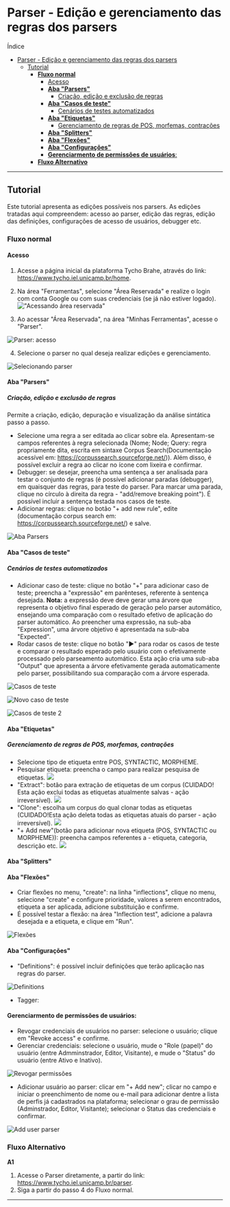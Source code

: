 # Parser - Edição e gerenciamento das regras dos parsers

Índice

- [Parser - Edição e gerenciamento das regras dos parsers](#parser---edição-e-gerenciamento-das-regras-dos-parsers)
  - [Tutorial](#tutorial)
    - [**Fluxo normal**](#fluxo-normal)
      - [Acesso](#acesso)
      - [**Aba "Parsers"**](#aba-parsers)
        - [Criação, edição e exclusão de regras](#criação-edição-e-exclusão-de-regras)
      - [**Aba "Casos de teste"**](#aba-casos-de-teste)
        - [Cenários de testes automatizados](#cenários-de-testes-automatizados)
      - [**Aba "Etiquetas"**](#aba-etiquetas)
        - [Gerenciamento de regras de POS, morfemas, contrações](#gerenciamento-de-regras-de-pos-morfemas-contrações)
      - [**Aba "Splitters"** ](#aba-splitters-)
      - [**Aba "Flexões"**](#aba-flexões)
      - [**Aba "Configurações"**](#aba-configurações)
      - [**Gerenciarmento de permissões de usuários**:](#gerenciarmento-de-permissões-de-usuários)
    - [**Fluxo Alternativo**](#fluxo-alternativo)

---

## Tutorial

Este tutorial apresenta as edições possíveis nos parsers. As edições tratadas aqui compreendem: acesso ao parser, edição das regras, edição das definições, configurações de acesso de usuários, debugger etc.

### **Fluxo normal**

#### Acesso

1. Acesse a página inicial da plataforma Tycho Brahe, através do link: <https://www.tycho.iel.unicamp.br/home>.
2. Na área "Ferramentas", selecione "Área Reservada" e realize o login com conta Google ou com suas credenciais (se já não estiver logado).
   !["Acessando área reservada"](./images/pu/acesso_area_reservada.png)

3. Ao acessar "Área Reservada", na área "Minhas Ferramentas", acesse o "Parser".

![Parser: acesso](./images/pu/parser_1.png)

4. Selecione o parser no qual deseja realizar edições e gerenciamento.

![Selecionando parser](./images/pu/parser_2.png)

#### **Aba "Parsers"**

##### Criação, edição e exclusão de regras

Permite a criação, edição, depuração e visualização da análise sintática passo a passo.

- Selecione uma regra a ser editada ao clicar sobre ela. Apresentam-se campos referentes à regra selecionada (Nome; Node; Query: regra propriamente dita, escrita em sintaxe Corpus Search(Documentação acessível em: <https://corpussearch.sourceforge.net/>)). Além disso, é possível excluir a regra ao clicar no ícone com lixeira e confirmar.
- Debugger: se desejar, preencha uma sentença a ser analisada para testar o conjunto de regras (é possível adicionar paradas (debugger), em quaisquer das regras, para teste do parser. Para marcar uma parada, clique no círculo à direita da regra - "add/remove breaking point"). É possível incluir a sentença testada nos casos de teste.
- Adicionar regras: clique no botão "+ add new rule", edite (documentação corpus search em: <https://corpussearch.sourceforge.net/>) e salve.

![Aba Parsers](./images/pu/parser_3.png)

#### **Aba "Casos de teste"**

##### Cenários de testes automatizados

- Adicionar caso de teste: clique no botão "+" para adicionar caso de teste; preencha a "expressão" em parênteses, referente à sentença desejada. **Nota:** a expressão deve deve gerar uma árvore que representa o objetivo final esperado de geração pelo parser automático, ensejando uma comparação com o resultado efetivo de aplicação do parser automático. Ao preencher uma expressão, na sub-aba "Expression", uma árvore objetivo é apresentada na sub-aba "Expected".
- Rodar casos de teste: clique no botão "►" para rodar os casos de teste e comparar o resultado esperado pelo usuário com o efetivamente processado pelo parseamento automático. Esta ação cria uma sub-aba "Output" que apresenta a árvore efetivamente gerada automaticamente pelo parser, possibilitando sua comparação com a árvore esperada.

![Casos de teste](./images/pu/parser_4.png)

![Novo caso de teste](./images/pu/parser_5.png)

![Casos de teste 2](./images/pu/parser_6.png)

#### **Aba "Etiquetas"**

##### Gerenciamento de regras de POS, morfemas, contrações

- Selecione tipo de etiqueta entre POS, SYNTACTIC, MORPHEME.
- Pesquisar etiqueta: preencha o campo para realizar pesquisa de etiquetas.
  ![](./images/pu/parser_11.png)
- "Extract": botão para extração de etiquetas de um corpus (CUIDADO! Esta ação exclui todas as etiquetas atualmente salvas - ação irreversível).
  ![](./images/pu/parser_12.png)
- "Clone": escolha um corpus do qual clonar todas as etiquetas (CUIDADO!Esta ação deleta todas as etiquetas atuais do parser - ação irreversível).
  ![](./images/pu/parser_13.png)
- "+ Add new"(botão para adicionar nova etiqueta (POS, SYNTACTIC ou MORPHEME)): preencha campos referentes a - etiqueta, categoria, descrição etc.
  ![](./images/pu/parser_14.png)

#### **Aba "Splitters"** <!-- REVISAR: COMO É UTILIZADA ESTA FUNÇÃO? NÃO APARECE ONDE INCLUIR REGRAS DE SPLITTER-->

#### **Aba "Flexões"**

- Criar flexões no menu, "create": na linha "inflections", clique no menu, selecione "create" e configure prioridade, valores a serem encontrados, etiqueta a ser aplicada, adicione substituição e confirme.
- É possível testar a flexão: na área "Inflection test", adicione a palavra desejada e a etiqueta, e clique em "Run".

![Flexões](./images/pu/parser_7.png)

#### **Aba "Configurações"**

- "Definitions": é possível incluir definições que terão aplicação nas regras do parser. <!--REVISAR: preciso entender quais tipos de definições podem ser incluídas aqui; qual é o tipo de sintaxe aplicada, é o CORPUS SEARCH?-->

![Definitions](./images/pu/parser_8.png)

- Tagger: <!--REVISAR: como gerenciar os Taggers?-->

#### **Gerenciarmento de permissões de usuários**:

- Revogar credenciais de usuários no parser: selecione o usuário; clique em "Revoke access" e confirme.
- Gerenciar credenciais: selecione o usuário, mude o "Role (papel)" do usuário (entre Admminstrador, Editor, Visitante), e mude o "Status" do usuário (entre Ativo e Inativo).

![Revogar permissões](./images/pu/parser_9.png)

- Adicionar usuário ao parser: clicar em "+ Add new"; clicar no campo e iniciar o preenchimento de nome ou e-mail para adicionar dentre a lista de perfis já cadastrados na plataforma; selecionar o grau de permissão (Adminstrador, Editor, Visitante); selecionar o Status das credenciais e confirmar.

![Add user parser](./images/pu/parser_10.png)

### **Fluxo Alternativo**

**A1**

1. Acesse o Parser diretamente, a partir do link: <https://www.tycho.iel.unicamp.br/parser>.
2. Siga a partir do passo 4 do Fluxo normal.

---
